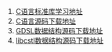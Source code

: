 1. <a href="http://www.runoob.com/cprogramming/c-standard-library-ctype-h.html">C语言标准库学习地址</a>
2. <a href="https://www.sourceware.org/ml/libc-alpha/2016-08/msg00212.html">C语言源码下载地址</a>
3. <a href="http://home.gna.org/gdsl/">GDSL数据结构源码下载地址</a>
4. <a href="http://home.gna.org/gdsl/">libcstl数据结构源码下载地址</a>

